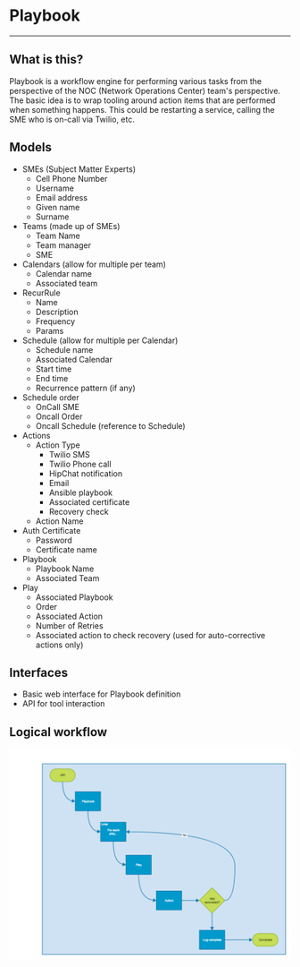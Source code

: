 
# Playbook
----------

## What is this?
Playbook is a workflow engine for performing various tasks from the perspective of the NOC (Network Operations Center) team's perspective.  The basic idea is to wrap tooling around action items that are performed when something happens.  This could be restarting a service, calling the SME who is on-call via Twilio, etc.


## Models
- SMEs (Subject Matter Experts)
  - Cell Phone Number
  - Username
  - Email address
  - Given name
  - Surname
- Teams (made up of SMEs)
  - Team Name
  - Team manager
  - SME
- Calendars (allow for multiple per team)
  - Calendar name
  - Associated team
- RecurRule
  - Name
  - Description
  - Frequency
  - Params
- Schedule (allow for multiple per Calendar)
  - Schedule name
  - Associated Calendar
  - Start time
  - End time
  - Recurrence pattern (if any)
- Schedule order
  - OnCall SME
  - Oncall Order
  - Oncall Schedule (reference to Schedule)
- Actions
  - Action Type
    - Twilio SMS
    - Twilio Phone call
    - HipChat notification
    - Email
    - Ansible playbook
    - Associated certificate
    - Recovery check
  - Action Name
- Auth Certificate
  - Password
  - Certificate name
- Playbook
  - Playbook Name
  - Associated Team
- Play
  - Associated Playbook
  - Order
  - Associated Action
  - Number of Retries
  - Associated action to check recovery (used for auto-corrective actions only)

## Interfaces
- Basic web interface for Playbook definition
- API for tool interaction

## Logical workflow
![Logical workflow](https://github.com/krutaw/Playbook/blob/master/Playbook_workflow.png)
